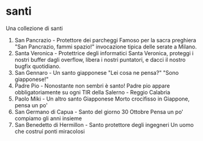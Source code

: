 # santi
Una collezione di santi

1. San Pancrazio - Protettore dei parcheggi
    Famoso per la sacra preghiera "San Pancrazio, fammi spazio!" invocazione tipica delle serate a Milano.
2. Santa Veronica - Protettrice degli informatici
    Santa Veronica, proteggi i nostri buffer dagli overflow, libera i nostri puntatori, e dacci il nostro bugfix quotidiano.
3. San Gennaro - Un santo giapponese
    "Lei cosa ne pensa?" "Sono giapponese!"
4. Padre Pio - Nonostante non sembri è santo!
    Padre pio appare obbligatoriamente su ogni TIR della Salerno - Reggio Calabria
5. Paolo Miki - Un altro santo Giapponese
    Morto crocifisso in Giappone, pensa un po'
6. San Germano di Capua - Santo del giorno 30 Ottobre
    Pensa un po' compiamo gli anni insieme
7. San Benedetto di Hermillon - Santo protettore degli ingegneri
    Un uomo che costruí ponti miracolosi
